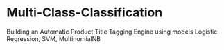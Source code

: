 # Multi-Class-Classification
Building an Automatic Product Title Tagging Engine using models Logistic Regression, SVM, MultinomialNB
